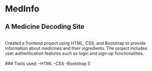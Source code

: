 # MedInfo
## A Medicine Decoding Site 
<br/>
Created a frontend project using HTML, CSS, and Bootstrap to provide information about medicines and their ingredients. The project includes user authentication features such as login and sign-up functionalities.
<br/>
<br/>
### Tools used:
-HTML
-CSS
-Bootstrap 5
